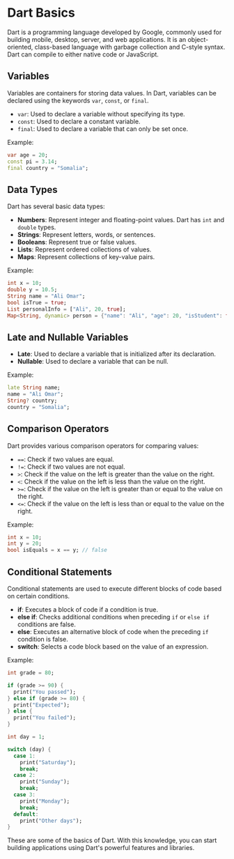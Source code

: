 # Dart Basics

Dart is a programming language developed by Google, commonly used for building mobile, desktop, server, and web applications. It is an object-oriented, class-based language with garbage collection and C-style syntax. Dart can compile to either native code or JavaScript.

## Variables
Variables are containers for storing data values. In Dart, variables can be declared using the keywords `var`, `const`, or `final`.

- `var`: Used to declare a variable without specifying its type.
- `const`: Used to declare a constant variable.
- `final`: Used to declare a variable that can only be set once.

Example:
```dart
var age = 20;
const pi = 3.14;
final country = "Somalia";
```

## Data Types
Dart has several basic data types:

- **Numbers**: Represent integer and floating-point values. Dart has `int` and `double` types.
- **Strings**: Represent letters, words, or sentences.
- **Booleans**: Represent true or false values.
- **Lists**: Represent ordered collections of values.
- **Maps**: Represent collections of key-value pairs.

Example:
```dart
int x = 10;
double y = 10.5;
String name = "Ali Omar";
bool isTrue = true;
List personalInfo = ["Ali", 20, true];
Map<String, dynamic> person = {"name": "Ali", "age": 20, "isStudent": true};
```

## Late and Nullable Variables
- **Late**: Used to declare a variable that is initialized after its declaration.
- **Nullable**: Used to declare a variable that can be null.

Example:
```dart
late String name;
name = "Ali Omar";
String? country;
country = "Somalia";
```

## Comparison Operators
Dart provides various comparison operators for comparing values:

- `==`: Check if two values are equal.
- `!=`: Check if two values are not equal.
- `>`: Check if the value on the left is greater than the value on the right.
- `<`: Check if the value on the left is less than the value on the right.
- `>=`: Check if the value on the left is greater than or equal to the value on the right.
- `<=`: Check if the value on the left is less than or equal to the value on the right.

Example:
```dart
int x = 10;
int y = 20;
bool isEquals = x == y; // false
```

## Conditional Statements
Conditional statements are used to execute different blocks of code based on certain conditions.

- **if**: Executes a block of code if a condition is true.
- **else if**: Checks additional conditions when preceding `if` or `else if` conditions are false.
- **else**: Executes an alternative block of code when the preceding `if` condition is false.
- **switch**: Selects a code block based on the value of an expression.

Example:
```dart
int grade = 80;

if (grade >= 90) {
  print("You passed");
} else if (grade >= 80) {
  print("Expected");
} else {
  print("You failed");
}

int day = 1;

switch (day) {
  case 1:
    print("Saturday");
    break;
  case 2:
    print("Sunday");
    break;
  case 3:
    print("Monday");
    break;
  default:
    print("Other days");
}
```

These are some of the basics of Dart. With this knowledge, you can start building applications using Dart's powerful features and libraries.
